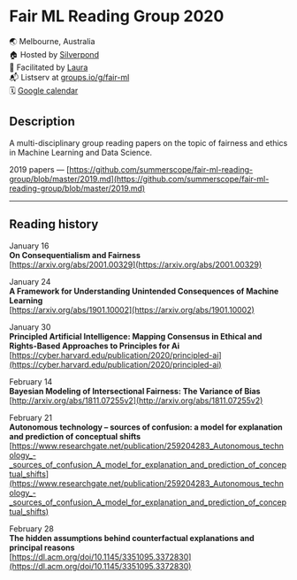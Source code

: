 # Fair ML Reading Group 2020
🌏 Melbourne, Australia  
🏠 Hosted by [Silverpond](https://silverpond.com.au/)  
🤖 Facilitated by [Laura](https://twitter.com/summerscope)  
📬 Listserv at [groups.io/g/fair-ml](https://groups.io/g/fair-ml)  
🗓 [Google calendar](https://calendar.google.com/calendar?cid=MWVxa29iam90NHB0YXMzNjQxZXRvN2lkZjhAZ3JvdXAuY2FsZW5kYXIuZ29vZ2xlLmNvbQ)
 
## Description
A multi-disciplinary group reading papers on the topic of fairness and ethics in Machine Learning and Data Science. 

2019 papers — [https://github.com/summerscope/fair-ml-reading-group/blob/master/2019.md](https://github.com/summerscope/fair-ml-reading-group/blob/master/2019.md)

---
## Reading history

January 16  
**On Consequentialism and Fairness**  
[https://arxiv.org/abs/2001.00329](https://arxiv.org/abs/2001.00329)  
  
January 24  
**A Framework for Understanding Unintended Consequences of Machine Learning**  
[https://arxiv.org/abs/1901.10002](https://arxiv.org/abs/1901.10002)  
  
January 30  
**Principled Artificial Intelligence: Mapping Consensus in Ethical and Rights-Based Approaches to Principles for Ai**  
[https://cyber.harvard.edu/publication/2020/principled-ai](https://cyber.harvard.edu/publication/2020/principled-ai)  
  
February 14  
**Bayesian Modeling of Intersectional Fairness: The Variance of Bias**  
[http://arxiv.org/abs/1811.07255v2](http://arxiv.org/abs/1811.07255v2)

February 21  
**Autonomous technology – sources of confusion: a model for explanation and prediction of conceptual shifts**  
[https://www.researchgate.net/publication/259204283_Autonomous_technology_-_sources_of_confusion_A_model_for_explanation_and_prediction_of_conceptual_shifts](https://www.researchgate.net/publication/259204283_Autonomous_technology_-_sources_of_confusion_A_model_for_explanation_and_prediction_of_conceptual_shifts)  

February 28  
**The hidden assumptions behind counterfactual explanations and principal reasons**  
[https://dl.acm.org/doi/10.1145/3351095.3372830](https://dl.acm.org/doi/10.1145/3351095.3372830)


